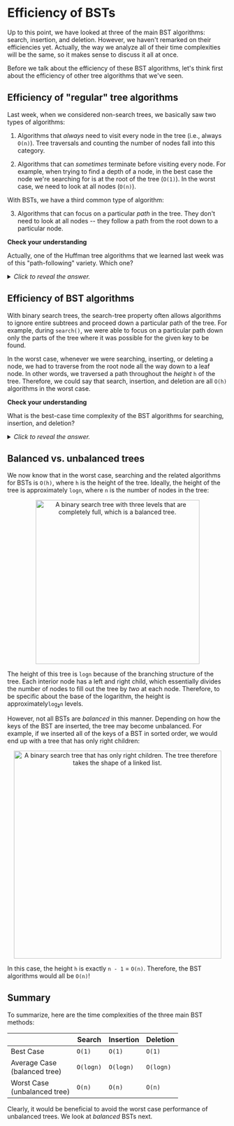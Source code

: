# Efficiency of BSTs

Up to this point, we have looked at three of the main BST algorithms: search, insertion, and deletion. However, we haven't remarked on their efficiencies yet. Actually, the way we analyze all of their time complexities will be the same, so it makes sense to discuss it all at once.

Before we talk about the efficiency of these BST algorithms, let's think first about the efficiency of other tree algorithms that we've seen.

## Efficiency of "regular" tree algorithms

Last week, when we considered non-search trees, we basically saw two types of algorithms:

1. Algorithms that *always* need to visit every node in the tree (i.e., always `O(n)`). Tree traversals and counting the number of nodes fall into this category.

2. Algorithms that can *sometimes* terminate before visiting every node. For example, when trying to find a depth of a node, in the best case the node we're searching for is at the root of the tree (`O(1)`). In the worst case, we need to look at all nodes (`O(n)`).

With BSTs, we have a third common type of algorithm:

3. Algorithms that can focus on a particular *path* in the tree. They don't need to look at all nodes -- they follow a path from the root down to a particular node.

<aside>
<b>Check your understanding</b>
<p>Actually, one of the Huffman tree algorithms that we learned last week was of this "path-following" variety. Which one?</p>
<details>
<summary>
<i>Click to reveal the answer.</i>
</summary>
<p><b>Answer.</b> When decoding a string using a Huffman tree, we start at the root node and follow a path in the tree as dictated by the 0s and 1s in the string (0 --> go left, 1 --> go right).
</details>
</aside>

## Efficiency of BST algorithms

With binary search trees, the search-tree property often allows algorithms to ignore entire subtrees and proceed down a particular path of the tree. For example, during `search()`, we were able to focus on a particular path down only the parts of the tree where it was possible for the given key to be found.

In the worst case, whenever we were searching, inserting, or deleting a node, we had to traverse from the root node all the way down to a leaf node. In other words, we traversed a path throughout the *height* `h` of the tree. Therefore, we could say that search, insertion, and deletion are all `O(h)` algorithms in the worst case.

<aside>
<b>Check your understanding</b>
<p>What is the best-case time complexity of the BST algorithms for searching, insertion, and deletion?
<details>
<summary>
<i>Click to reveal the answer.</i>
</summary>
<p><b>Answer.</b> The best-case time complexity for all three algorithms is <code>O(1)</code>.</p>
<p>In search, the best case scenario occurs when the key we're looking for is in the root node.</p>
<p>In deletion, the best case occurs when the key we want to delete is in the root node.</p>
<p>In insertion, the best case occurs when the root node has no right subtree, and we are inserting a key that is greater than the root node's key. (Or, equivalently, when the root node has no left subtree, and the key we are inserting is less than the root node's key.)</p>
</details>
</aside>

## Balanced vs. unbalanced trees

We now know that in the worst case, searching and the related algorithms for BSTs is `O(h)`, where `h` is the height of the tree. Ideally, the height of the tree is approximately `logn`, where `n` is the number of nodes in the tree:

<center>
<img src="/images/week-09/bst-balanced.png"
    class="center"
    alt="A binary search tree with three levels that are completely full, which is a balanced tree."
    style="width:375px;" />
</center>

The height of this tree is `logn` because of the branching structure of the tree. Each interior node has a left and right child, which essentially divides the number of nodes to fill out the tree by *two* at each node. Therefore, to be specific about the base of the logarithm, the height is approximately<code>log<sub><b>2</b></sub>n</code> levels.

However, not all BSTs are *balanced* in this manner. Depending on how the keys of the BST are inserted, the tree may become unbalanced. For example, if we inserted all of the keys of a BST in sorted order, we would end up with a tree that has only right children:

<center>
<img src="/images/week-09/bst-height-worst.png"
    class="center"
    alt="A binary search tree that has only right children. The tree therefore takes the shape of a linked list."
    style="width:475px;" />
</center>

In this case, the height `h` is exactly `n - 1` = `O(n)`. Therefore, the BST algorithms would all be `O(n)`!

## Summary

To summarize, here are the time complexities of the three main BST methods:<br>

|                                 | Search    | Insertion | Deletion |
|---------------------------------|-----------|-----------|----------|
| Best Case                       | `O(1)`    | `O(1)`    | `O(1)`   |
| Average Case<br>(balanced tree) | `O(logn)` | `O(logn)` | `O(logn)`|
| Worst Case<br>(unbalanced tree) | `O(n)`    | `O(n)`    | `O(n)`   |

Clearly, it would be beneficial to avoid the worst case performance of unbalanced trees. We look at *balanced* BSTs next.
